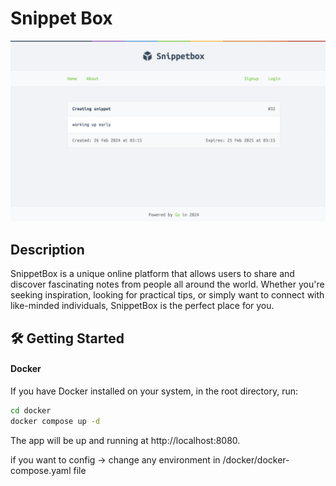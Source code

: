 # Snippet Box

![Snippet screenshot](./.github/img/sample.png/)

## Description

SnippetBox is a unique online platform that allows users to share and discover fascinating notes from people all around the world. Whether you're seeking inspiration, looking for practical tips, or simply want to connect with like-minded individuals, SnippetBox is the perfect place for you. 

## 🛠 Getting Started

#### Docker

If you have Docker installed on your system, in the root directory, run:

```bash
cd docker
docker compose up -d
```

The app will be up and running at http://localhost:8080. 

if you want to config -> change any environment in /docker/docker-compose.yaml file